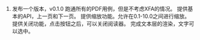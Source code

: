 1. 发布一个版本，v0.1.0
跑通所有的PDF用例，但是不考虑XFA的情况。
提供基本的API，上一页和下一页。
提供缩放功能。允许在0.1-10.0之间进行缩放。
提供关闭功能，点击按钮之后，可以关闭阅读器。
完成文本层的渲染，文字可以选中。
